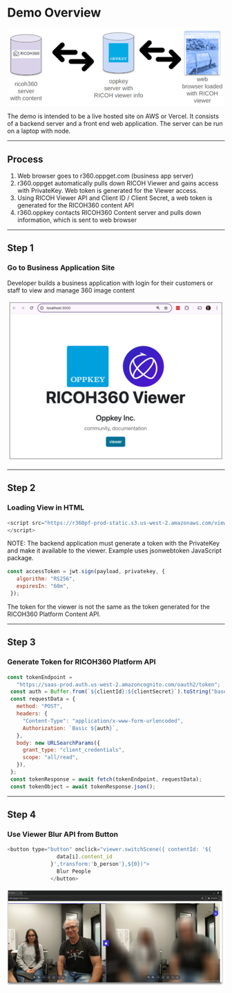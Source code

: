 # Demo Overview

![Demo Overview](images/slides/01_overview.png)

The demo is intended to be a live hosted site on AWS or Vercel. It consists of a backend server and a front end web application. The server can be run on a laptop with node.

---

## Process

1. Web browser goes to r360.oppget.com (business app server)
1. r360.oppget automatically pulls down RICOH Viewer and gains access with PrivateKey. Web token is generated for the Viewer access.
1. Using RICOH Viewer API and Client ID / Client Secret, a web token is generated for the RICOH360 content API
1. r360.oppkey contacts RICOH360 Content server and pulls down information, which is sent to web browser

---

## Step 1

### Go to Business Application Site

Developer builds a business application with login for their customers or staff to view and manage 360 image content

![step 1: go to business web app](images/slides/03_step_1-3.png)

---

## Step 2

### Loading View in HTML

```javascript
<script src="https://r360pf-prod-static.s3.us-west-2.amazonaws.com/viewer/v0.11.1/ricoh360-viewer.js">
</script>
```

NOTE: The backend application must generate a token with the PrivateKey and make it available to the viewer. Example uses jsonwebtoken JavaScript package.

```javascript
const accessToken = jwt.sign(payload, privatekey, {
   algorithm: "RS256",
   expiresIn: "60m",
 });
```

The token for the viewer is not the same as the token generated for the RICOH360 Platform Content API.

---
## Step 3

### Generate Token for RICOH360 Platform API

```javascript
const tokenEndpoint =
   "https://saas-prod.auth.us-west-2.amazoncognito.com/oauth2/token";
 const auth = Buffer.from(`${clientId}:${clientSecret}`).toString("base64");
 const requestData = {
   method: "POST",
   headers: {
     "Content-Type": "application/x-www-form-urlencoded",
     Authorization: `Basic ${auth}`,
   },
   body: new URLSearchParams({
     grant_type: "client_credentials",
     scope: "all/read",
   }),
 };
 const tokenResponse = await fetch(tokenEndpoint, requestData);
 const tokenObject = await tokenResponse.json();
```

---

## Step 4

### Use Viewer Blur API from Button

```javascript
<button type="button" onclick="viewer.switchScene({ contentId: '${
                data[i].content_id
              }',transform:'b_person'},${0})">
                Blur People
              </button>
```

![step 4: combine viewer blur with button ](images/slides/06_step_4_blur_api.png)